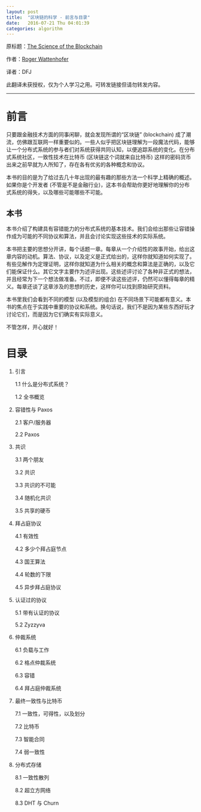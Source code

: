 ```yaml
---
layout: post
title:  "区块链的科学 - 前言与目录"
date:   2016-07-21 Thu 04:01:39
categories: algorithm
---
```


原标题：[The Science of the Blockchain](https://www.amazon.com/Science-Blockchain-Inverted-Forest-Publishing/dp/1522751831/)

作者：[Roger Wattenhofer](http://www.dcg.ethz.ch/members/wroger.html)

译者：DFJ

此翻译未获授权，仅为个人学习之用。可转发链接但请勿转发内容。

---

# 前言

只要跟金融技术方面的同事闲聊，就会发现所谓的“区块链” (blockchain) 成了潮流，仿佛跟互联网一样重要似的。一些人似乎把区块链理解为一段魔法代码，能够让一个分布式系统的参与者们对系统获得共同认知，以便追踪系统的变化。在分布式系统社区，一致性技术在比特币 (区块链这个词就来自比特币) 这样的密码货币出来之前早就为人所知了，存在各有优劣的各种概念和协议。

本书的目的是为了给过去几十年出现的最有趣的那些方法一个科学上精确的概述。如果你是个开发者 (不管是不是金融行业)，这本书会帮助你更好地理解你的分布式系统的得失，以及哪些可能哪些不可能。

## 本书

本书介绍了构建具有容错能力的分布式系统的基本技术。我们会给出那些让容错操作成为可能的不同协议和算法，并且会讨论实现这些技术的实际系统。

本书把主要的思想分开讲，每个话题一章。每章从一个介绍性的故事开始，给出这章内容的动机。算法、协议，以及定义是正式给出的，这样你就知道如何实现了。有些见解作为定理证明，这样你就知道为什么相关的概念和算法是正确的，以及它们能保证什么。其它文字主要作为述评出现。这些述评讨论了各种非正式的想法，并且经常为下一个想法做准备。不过，即便不读这些述评，仍然可以懂得每章的精义。每章还谈了这章涉及的思想的历史，这样你可以找到原始研究资料。

本书里我们会看到不同的模型 (以及模型的组合) 在不同场景下可能都有意义。本书的焦点在于实践中重要的协议和系统。换句话说，我们不是因为某些东西好玩才讨论它们，而是因为它们确实有实际意义。

不管怎样，开心就好！

# 目录

1. 引言

    1.1 什么是分布式系统？

    1.2 全书概览

2. 容错性与 Paxos

    2.1 客户/服务器

    2.2 Paxos

3. 共识

    3.1 两个朋友

    3.2 共识

    3.3 共识的不可能

    3.4 随机化共识

    3.5 共享的硬币

4. 拜占庭协议

    4.1 有效性

    4.2 多少个拜占庭节点

    4.3 国王算法

    4.4 轮数的下限

    4.5 异步拜占庭协议

5. 认证过的协议

    5.1 带有认证的协议

    5.2 Zyzzyva

6. 仲裁系统

    6.1 负载与工作

    6.2 格点仲裁系统

    6.3 容错

    6.4 拜占庭仲裁系统

7. 最终一致性与比特币

    7.1 一致性，可得性，以及划分

    7.2 比特币

    7.3 智能合同

    7.4 弱一致性

8. 分布式存储

    8.1 一致性散列

    8.2 超立方网络

    8.3 DHT 与 Churn



